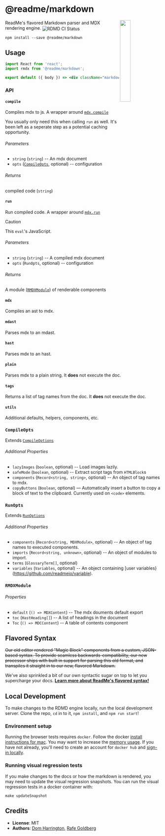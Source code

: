 # @readme/markdown

<img align="right" width="26%" src="https://owlbertsio-resized.s3.amazonaws.com/Reading.psd.full.png">

ReadMe's flavored Markdown parser and MDX rendering engine. <img align=center src=https://github.com/readmeio/markdown/workflows/CI/badge.svg alt="RDMD CI Status">

```
npm install --save @readme/markdown
```

## Usage

```jsx
import React from 'react';
import rmdx from '@readme/markdown';

export default ({ body }) => <div className="markdown-body">{run(compile(body))}</div>;
```

### API

#### `compile`

Compiles mdx to js. A wrapper around [`mdx.compile`](https://mdxjs.com/packages/mdx/#compilefile-options)

You usually only need this when calling `run` as well. It's been left as a seperate step as a potential caching opportunity.

###### Parameters

- `string` (`string`) -- An mdx document
- `opts` ([`CompileOpts`](#compileopts), optional) -- configuration

###### Returns

compiled code (`string`)

#### `run`

Run compiled code. A wrapper around [`mdx.run`](https://mdxjs.com/packages/mdx/#runcode-options)

> [!CAUTION]
> This `eval`'s JavaScript.

###### Parameters

- `string` (`string`) -- A compiled mdx document
- `opts` (`RunOpts`, optional) -- configuration

###### Returns

A module ([`RMDXModule`](#rmdxmodule)) of renderable components

#### `mdx`

Compiles an ast to mdx.

#### `mdast`

Parses mdx to an mdast.

#### `hast`

Parses mdx to an hast.

#### `plain`

Parses mdx to a plain string. It **does** not execute the doc.

#### `tags`

Returns a list of tag names from the doc. It **does** not execute the doc.

#### `utils`

Additional defaults, helpers, components, etc.

### `CompileOpts`

Extends [`CompileOptions`](https://mdxjs.com/packages/mdx/#compileoptions)

###### Additional Properties

- `lazyImages` (`boolean`, optional) -- Load images lazily.
- `safeMode` (`boolean`, optional) -- Extract script tags from `HTMLBlock`s
- `components` (`Record<string, string>`, optional) -- An object of tag names to mdx.
- `copyButtons` (`Boolean`, optional) — Automatically insert a button to copy a block of text to the clipboard. Currently used on `<code>` elements.

### `RunOpts`

Extends [`RunOptions`](https://mdxjs.com/packages/mdx/#runoptions)

###### Additional Properties

- `components` (`Record<string, MDXModule>`, optional) -- An object of tag names to executed components.
- `imports` (`Record<string, unknown>`, optional) -- An object of modules to import.
- `terms` (`GlossaryTerm[]`, optional)
- `variables` (`Variables`, optional) -- An object containing [user variables}(https://github.com/readmeio/variable).

### `RMDXModule`

###### Properties

- `default` (`() => MDXContent`) -- The mdx douments default export
- `toc` (`HastHeading[]`) -- A list of headings in the document
- `Toc` (`() => MDCContent`) -- A table of contents component

## Flavored Syntax

~~Our old editor rendered "Magic Block" components from a custom, JSON-based syntax. To provide seamless backwards-compatibility, our new processor ships with built in support for parsing this old format, and transpiles it straight in to our new, flavored Markdown.~~

We've also sprinkled a bit of our own syntactic sugar on top to let you supercharge your docs. [**Learn more about ReadMe's flavored syntax!**](https://docs.readme.com/rdmd/docs/syntax-extensions)

## Local Development

To make changes to the RDMD engine locally, run the local development server. Clone the repo, `cd` in to it, `npm install`, and `npm run start`!

### Environment setup

Running the browser tests requires `docker`. Follow the docker [install instructions for mac](https://docs.docker.com/docker-for-mac/install/). You may want to increase the [memory usage](https://docs.docker.com/docker-for-mac/#resources). If you have not already, you'll need to create an account for `docker hub` and [sign-in locally](https://docs.docker.com/docker-for-mac/#docker-hub).

### Running visual regression tests

If you make changes to the docs or how the markdown is rendered, you may need to update the visual regression snapshots. You can run the visual regression tests in a docker container with:

```
make updateSnapshot
```

## Credits

- **License**: MIT
- **Authors**: [Dom Harrington](https://github.com/domharrington/), [Rafe Goldberg](https://github.com/rafegoldberg)
